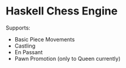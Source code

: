 # Haskell Chess Engine

Supports:
  - Basic Piece Movements
  - Castling
  - En Passant
  - Pawn Promotion (only to Queen currently)
